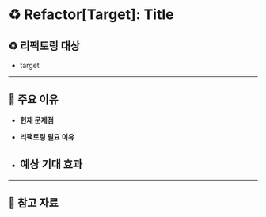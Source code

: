 # ♻️ Refactor[Target]: Title

## ♻️ 리팩토링 대상

- target

---

## 📌 주요 이유

- **현재 문제점**  

- **리팩토링 필요 이유**  
  
- **예상 기대 효과**  
  - 
---

## 🔗 참고 자료

```python

```
